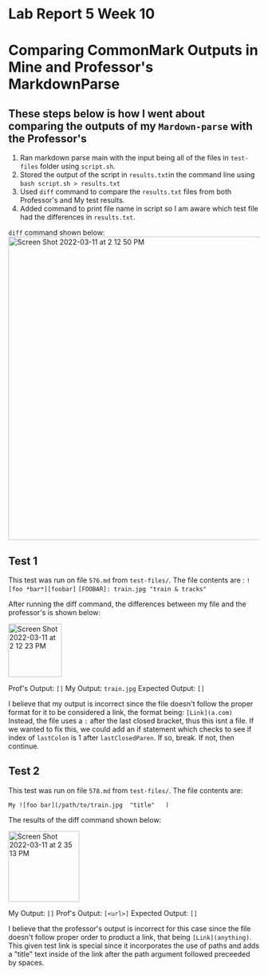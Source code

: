 # Lab Report 5 Week 10

# Comparing CommonMark Outputs in Mine and Professor's MarkdownParse

## These steps below is how I went about comparing the outputs of my `Mardown-parse` with the Professor's

1. Ran markdown parse main with the input being all of the files in `test-files` folder using `script.sh`. 
2. Stored the output of the script in `results.txt`in the command line using `bash script.sh > results.txt`
3. Used `diff` command to compare the `results.txt` files from both Professor's and My test results.
4. Added command to print file name in script so I am aware which test file had the differences in `results.txt`.

`diff` command shown below:
<img width="608" alt="Screen Shot 2022-03-11 at 2 12 50 PM" src="https://user-images.githubusercontent.com/97641133/157979026-052d1c7f-ee8b-45fc-bc3a-cc6f6f530ac5.png">

## Test 1 
This test was run on file `576.md` from `test-files/`. The file contents are :
`![foo *bar*][foobar]`
`[FOOBAR]: train.jpg "train & tracks"`

After running the diff command, the differences between my file and the professor's is shown below:

<img width="107" alt="Screen Shot 2022-03-11 at 2 12 23 PM" src="https://user-images.githubusercontent.com/97641133/157978910-04f2eca5-5521-4536-a057-56e76ffc8303.png">

Prof's Output: `[]`
My Output: `train.jpg`
Expected Output: `[]`

I believe that my output is incorrect since the file doesn't follow the proper format for it to be considered a link, the format being:
`[Link](a.com)`
Instead, the file uses a `:` after the last closed bracket, thus this isnt a file. If we wanted to fix this, we could add an if statement which checks to see if index of `lastColon` is 1 after `lastClosedParen`. If so, break. If not, then continue. 

## Test 2
This test was run on file `578.md` from `test-files/`. The file contents are:

`My ![foo bar](/path/to/train.jpg  "title"   )`

The results of the diff command shown below:

<img width="142" alt="Screen Shot 2022-03-11 at 2 35 13 PM" src="https://user-images.githubusercontent.com/97641133/157983741-a26a5b13-946f-4e80-8946-c7fa230131e6.png">

My Output: `[]`
Prof's Output: `[<url>]`
Expected Output: `[]`

I believe that the professor's output is incorrect for this case since the file doesn't follow proper order to product a link, that being `[Link](anything)`.
This given test link is special since it incorporates the use of paths and adds a "title" text inside of the link after the path argument followed preceeded by spaces.
  



